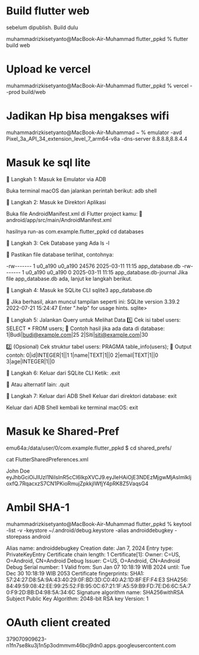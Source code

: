 # Build flutter web
sebelum dipublish. Build dulu

muhammadrizkisetyanto@MacBook-Air-Muhammad flutter_ppkd % flutter build web    

# Upload ke vercel
muhammadrizkisetyanto@MacBook-Air-Muhammad flutter_ppkd % vercel --prod build/web

# Jadikan Hp bisa mengakses wifi 
muhammadrizkisetyanto@MacBook-Air-Muhammad ~ % emulator -avd Pixel_3a_API_34_extension_level_7_arm64-v8a -dns-server 8.8.8.8,8.8.4.4


# Masuk ke sql lite

📌 Langkah 1: Masuk ke Emulator via ADB

Buka terminal macOS dan jalankan perintah berikut:
adb shell


📌 Langkah 2: Masuk ke Direktori Aplikasi

Buka file AndroidManifest.xml di Flutter project kamu:
📂 android/app/src/main/AndroidManifest.xml

hasilnya
run-as com.example.flutter_ppkd
cd databases


📌 Langkah 3: Cek Database yang Ada
ls -l

📌 Pastikan file database terlihat, contohnya:

-rw------- 1 u0_a190 u0_a190 24576 2025-03-11 11:15 app_database.db
-rw------- 1 u0_a190 u0_a190     0 2025-03-11 11:15 app_database.db-journal
Jika file app_database.db ada, lanjut ke langkah berikut.

📌 Langkah 4: Masuk ke SQLite CLI
sqlite3 app_database.db

📌 Jika berhasil, akan muncul tampilan seperti ini:
SQLite version 3.39.2 2022-07-21 15:24:47
Enter ".help" for usage hints.
sqlite>

📌 Langkah 5: Jalankan Query untuk Melihat Data
1️⃣ Cek isi tabel users:
SELECT * FROM users;
📌 Contoh hasil jika ada data di database:
1|Budi|budi@example.com|25
2|Siti|siti@example.com|30

2️⃣ (Opsional) Cek struktur tabel users:
PRAGMA table_info(users);
📌 Output contoh:
0|id|INTEGER|1||1
1|name|TEXT|1||0
2|email|TEXT|1||0
3|age|INTEGER|1||0


📌 Langkah 6: Keluar dari SQLite CLI
Ketik:
.exit


📌 Atau alternatif lain:
.quit


📌 Langkah 7: Keluar dari ADB Shell
Keluar dari direktori database:
exit


Keluar dari ADB Shell kembali ke terminal macOS:
exit


# Masuk ke Shared-Pref
emu64a:/data/user/0/com.example.flutter_ppkd $ cd shared_prefs/                                                                                    

 cat FlutterSharedPreferences.xml                                                                                                                                                 
<?xml version='1.0' encoding='utf-8' standalone='yes' ?>
<map>
    <string name="flutter.username">John Doe</string>
    <string name="flutter.auth_token">eyJhbGciOiJIUzI1NiIsInR5cCI6IkpXVCJ9.eyJleHAiOjE3NDEzMjgwMjAsImlkIjoxfQ.7RqacxzS7CN1PKioRmujZpkkjIWfjY4pRK8Z5VaqsG4</string>
    <boolean name="flutter.isDarkMode" value="false" />
    <long name="flutter.age" value="25" />
</map>



# Ambil SHA-1
muhammadrizkisetyanto@MacBook-Air-Muhammad flutter_ppkd % keytool -list -v -keystore ~/.android/debug.keystore -alias androiddebugkey -storepass android

Alias name: androiddebugkey
Creation date: Jan 7, 2024
Entry type: PrivateKeyEntry
Certificate chain length: 1
Certificate[1]:
Owner: C=US, O=Android, CN=Android Debug
Issuer: C=US, O=Android, CN=Android Debug
Serial number: 1
Valid from: Sun Jan 07 10:18:19 WIB 2024 until: Tue Dec 30 10:18:19 WIB 2053
Certificate fingerprints:
         SHA1: 57:24:27:D8:5A:9A:43:40:29:0F:BD:3D:C0:40:A2:1D:8F:EF:F4:E3
         SHA256: 84:49:59:08:42:EE:99:25:52:FB:95:0C:67:21:1F:A5:59:B9:FD:7E:D6:6C:5A:70:F9:2D:BB:D4:98:5A:34:6C
Signature algorithm name: SHA256withRSA
Subject Public Key Algorithm: 2048-bit RSA key
Version: 1


# OAuth client created
379070909623-n1fn7se8ku3j1n5p3odmmvm46bcj9dn0.apps.googleusercontent.com